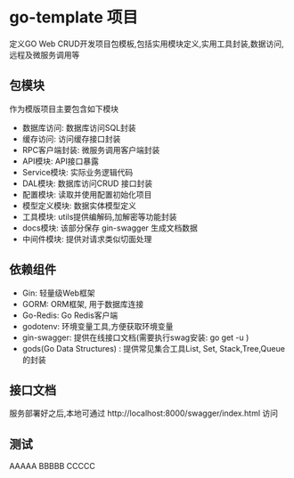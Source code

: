 # go-template 项目
定义GO Web CRUD开发项目包模板,包括实用模块定义,实用工具封装,数据访问,远程及微服务调用等


## 包模块
作为模版项目主要包含如下模块
* 数据库访问: 数据库访问SQL封装
* 缓存访问: 访问缓存接口封装
* RPC客户端封装: 微服务调用客户端封装
* API模块: API接口暴露
* Service模块: 实际业务逻辑代码
* DAL模块: 数据库访问CRUD 接口封装
* 配置模块: 读取并使用配置初始化项目
* 模型定义模块: 数据实体模型定义
* 工具模块: utils提供编解码,加解密等功能封装
* docs模块: 该部分保存 gin-swagger 生成文档数据
* 中间件模块: 提供对请求类似切面处理

## 依赖组件
* Gin: 轻量级Web框架
* GORM: ORM框架, 用于数据库连接
* Go-Redis: Go Redis客户端
* godotenv: 环境变量工具,方便获取环境变量
* gin-swagger: 提供在线接口文档(需要执行swag安装: go get -u )
* gods(Go Data Structures) : 提供常见集合工具List, Set, Stack,Tree,Queue的封装


## 接口文档
服务部署好之后,本地可通过 http://localhost:8000/swagger/index.html 访问

## 测试
AAAAA
BBBBB
CCCCC